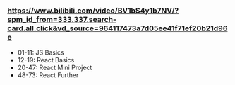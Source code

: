 ### https://www.bilibili.com/video/BV1bS4y1b7NV/?spm_id_from=333.337.search-card.all.click&vd_source=964117473a7d05ee41f71ef20b21d96e

- 01-11: JS Basics
- 12-19: React Basics
- 20-47: React Mini Project
- 48-73: React Further
